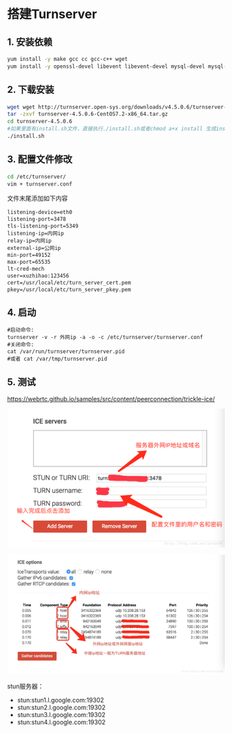 # 搭建Turnserver

## 1. 安装依赖

```bash
yum install -y make gcc cc gcc-c++ wget
yum install -y openssl-devel libevent libevent-devel mysql-devel mysql-server
```

## 2. 下载安装

```bash
wget wget http://turnserver.open-sys.org/downloads/v4.5.0.6/turnserver-4.5.0.6-CentOS7.2-x86_64.tar.gz
tar -zxvf turnserver-4.5.0.6-CentOS7.2-x86_64.tar.gz
cd turnserver-4.5.0.6
#如果里面有install.sh文件，直接执行./install.sh或者chmod a+x install 生成install文件 。
./install.sh
```

## 3. 配置文件修改

```bash
cd /etc/turnserver/
vim + turnserver.conf
```

文件末尾添加如下内容

```
listening-device=eth0
listening-port=3478
tls-listening-port=5349
listening-ip=内网ip
relay-ip=内网ip
external-ip=公网ip
min-port=49152
max-port=65535
lt-cred-mech
user=xuzhihao:123456
cert=/usr/local/etc/turn_server_cert.pem
pkey=/usr/local/etc/turn_server_pkey.pem
```

## 4. 启动

```
#启动命令: 
turnserver -v -r 外网ip -a -o -c /etc/turnserver/turnserver.conf 
#关闭命令: 
cat /var/run/turnserver/turnserver.pid 
#或者 cat /var/tmp/turnserver.pid 
```

## 5. 测试

https://webrtc.github.io/samples/src/content/peerconnection/trickle-ice/

![](../images/deploy/turnserver1.png)

![](../images/deploy/turnserver2.png)

stun服务器：

- stun:stun1.l.google.com:19302
- stun:stun2.l.google.com:19302
- stun:stun3.l.google.com:19302
- stun:stun4.l.google.com:19302